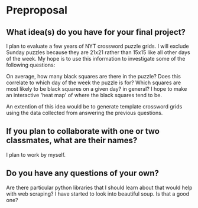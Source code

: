 # Preproposal

## What idea(s) do you have for your final project?

I plan to evaluate a few years of NYT crossword puzzle grids. I will exclude Sunday puzzles because they are 21x21 rather than 15x15 like all other days of the week.
My hope is to use this information to investigate some of the following questions:

On average, how many black squares are there in the puzzle? Does this correlate to which day of the week the puzzle is for?
Which squares are most likely to be black squares on a given day? in general?
I hope to make an interactive 'heat map' of where the black squares tend to be.

An extention of this idea would be to generate template crossword grids using the data collected from answering the previous questions.


## If you plan to collaborate with one or two classmates, what are their names?

I plan to work by myself.

## Do you have any questions of your own?

Are there particular python libraries that I should learn about that would help with web scraping?
I have started to look into beautiful soup. Is that a good one?
